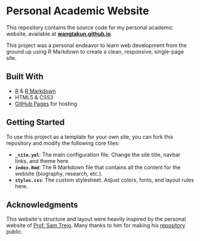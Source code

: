 # Personal Academic Website

This repository contains the source code for my personal academic website, available at **[wangtakun.github.io](https://wangtakun.github.io)**.

This project was a personal endeavor to learn web development from the ground up using R Markdown to create a clean, responsive, single-page site.

## Built With

* [R](https://www.r-project.org/) & [R Markdown](https://rmarkdown.rstudio.com/)
* HTML5 & CSS3
* [GitHub Pages](https://pages.github.com/) for hosting

## Getting Started

To use this project as a template for your own site, you can fork this repository and modify the following core files:

* **`_site.yml`**: The main configuration file. Change the site title, navbar links, and theme here.
* **`index.Rmd`**: The R Markdown file that contains all the content for the website (biography, research, etc.).
* **`styles.css`**: The custom stylesheet. Adjust colors, fonts, and layout rules here.

## Acknowledgments

This website's structure and layout were heavily inspired by the personal website of [Prof. Sam Trejo](https://samtrejo.com). Many thanks to him for making his [repository](https://github.com/sam-trejo/sam-trejo.github.io) public.
